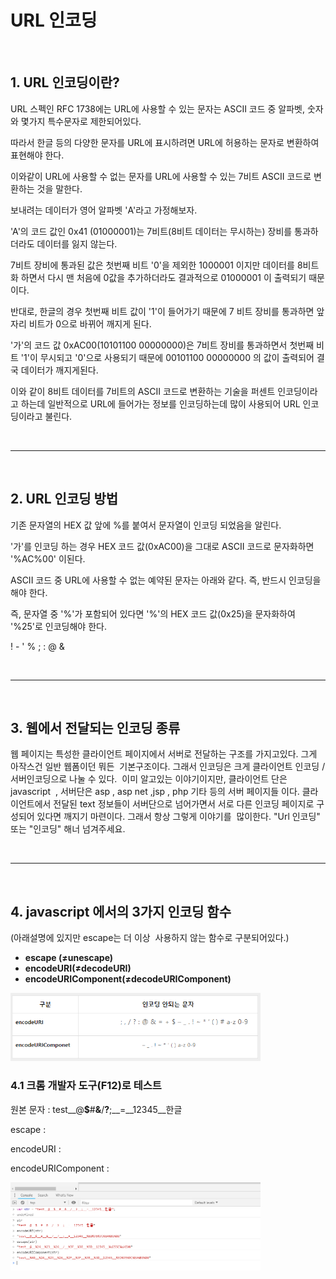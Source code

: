 # URL 인코딩

<br />

## **1. URL 인코딩이란?**

URL 스펙인 RFC 1738에는 URL에 사용할 수 있는 문자는 ASCII 코드 중 알파벳, 숫자와 몇가지 특수문자로 제한되어있다.

따라서 한글 등의 다양한 문자를 URL에 표시하려면 URL에 허용하는 문자로 변환하여 표현해야 한다.

이와같이 URL에 사용할 수 없는 문자를 URL에 사용할 수 있는 7비트 ASCII 코드로 변환하는 것을 말한다.

보내려는 데이터가 영어 알파벳 'A'라고 가정해보자.

'A'의 코드 값인 0x41 (01000001)는 7비트(8비트 데이터는 무시하는) 장비를 통과하더라도 데이터를 잃지 않는다.

7비트 장비에 통과된 값은 첫번째 비트 '0'을 제외한 1000001 이지만 데이터를 8비트화 하면서 다시 맨 처음에 0값을 추가하더라도 결과적으로 01000001 이 출력되기 때문이다.

반대로, 한글의 경우 첫번째 비트 값이 '1'이 들어가기 때문에 7 비트 장비를 통과하면 앞자리 비트가 0으로 바뀌어 깨지게 된다.

'가'의 코드 값 0xAC00(10101100 00000000)은 7비트 장비를 통과하면서 첫번째 비트 '1'이 무시되고 '0'으로 사용되기 때문에 00101100 00000000 의 값이 출력되어 결국 데이터가 깨지게된다.

이와 같이 8비트 데이터를 7비트의 ASCII 코드로 변환하는 기술을 퍼센트 인코딩이라고 하는데 일반적으로 URL에 들어가는 정보를 인코딩하는데 많이 사용되어 URL 인코딩이라고 불린다.

<br />

---

<br />

## **2. URL 인코딩 방법**

기존 문자열의 HEX 값 앞에 %를 붙여서 문자열이 인코딩 되었음을 알린다.

'가'를 인코딩 하는 경우 HEX 코드 값(0xAC00)을 그대로 ASCII 코드로 문자화하면 '%AC%00' 이된다.

ASCII 코드 중 URL에 사용할 수 없는 예약된 문자는 아래와 같다. 즉, 반드시 인코딩을 해야 한다.

즉, 문자열 중 '%'가 포함되어 있다면 '%'의 HEX 코드 값(0x25)을 문자화하여 '%25'로 인코딩해야 한다.

! - ' % ; : @ &

<br />

---

<br />

## **3. 웹에서 전달되는 인코딩 종류**

웹 페이지는 특성한 클라이언트 페이지에서 서버로 전달하는 구조를 가지고있다. 그게 아작스건 일반 웹폼이던 뭐든  기본구조이다. 그래서 인코딩은 크게 클라이언트 인코딩 / 서버인코딩으로 나눌 수 있다.  이미 알고있는 이야기이지만, 클라이언트 단은 javascript  , 서버단은 asp , asp net ,jsp , php 기타 등의 서버 페이지들 이다. 클라이언트에서 전달된 text 정보들이 서버단으로 넘어가면서 서로 다른 인코딩 페이지로 구성되어 있다면 깨지기 마련이다. 그래서 항상 그렇게 이야기를  많이한다. "Url 인코딩" 또는 "인코딩" 해너 넘겨주세요.

<br />

---

<br />

## **4. javascript 에서의 3가지 인코딩 함수**

(아래설명에 있지만 escape는 더 이상  사용하지 않는 함수로 구분되어있다.)

- **escape (≠unescape)**
- **encodeURI(≠decodeURI)**
- **encodeURIComponent(≠decodeURIComponent)**

<img src="../../assets/urlEncoding1.png" width=400>

<br />

### 4.1 크롬 개발자 도구(F12)로 테스트

원본 문자 : test__@__$__#__&__/__?__;__=__12345__한글

escape :

encodeURI :

encodeURIComponent :

<img src="../../assets/urlEncoding2.png" width=400>